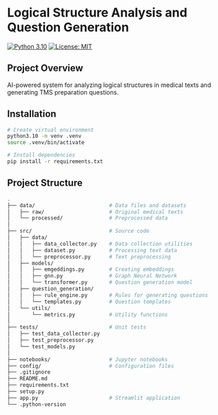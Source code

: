 # Logical Structure Analysis and Question Generation

[![Python 3.10](https://img.shields.io/badge/python-3.10-blue.svg)](https://www.python.org/downloads/release/python-3100/)
[![License: MIT](https://img.shields.io/badge/License-MIT-yellow.svg)](https://opensource.org/licenses/MIT)

## Project Overview
AI-powered system for analyzing logical structures in medical texts and generating TMS preparation questions.

## Installation
```bash
# Create virtual environment
python3.10 -m venv .venv
source .venv/bin/activate

# Install dependencies
pip install -r requirements.txt
```
## Project Structure
```bash
.
├── data/                        # Data files and datasets
│   ├── raw/                     # Original medical texts
│   └── processed/               # Preprocessed data
│
├── src/                         # Source code
│   ├── data/              
│   │   ├── data_collector.py    # Data collection utilities
│   │   ├── dataset.py           # Processing text data
│   │   └── preprocessor.py      # Text preprocessing
│   ├── models/  
│   │   ├── emgeddings.py        # Creating embeddings          
│   │   ├── gnn.py               # Graph Neural Network
│   │   └── transformer.py       # Question generation model
│   ├── question_generation/  
│   │   ├── rule_engine.py       # Rules for generating questions       
│   │   └── templates.py         # Question templates
│   └── utils/             
│       └── metrics.py           # Utility functions
│
├── tests/                       # Unit tests
│   ├── test_data_collector.py
│   ├── test_preprocessor.py
│   └── test_models.py
│
├── notebooks/                   # Jupyter notebooks
├── config/                      # Configuration files
├── .gitignore
├── README.md
├── requirements.txt
├── setup.py
├── app.py                       # Streamlit application
└── .python-version
```